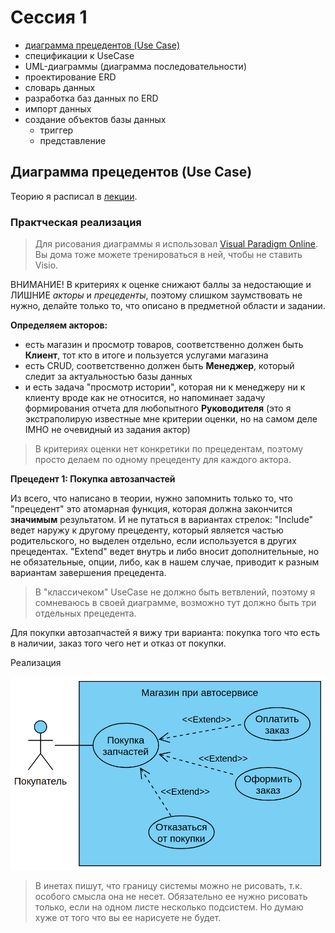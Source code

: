 # Сессия 1

* [диаграмма прецедентов (Use Case)](#диаграмма-прецедентов-Use-Case)
* спецификации к UseCase
* UML-диаграммы (диаграмма последовательности)
* проектирование ERD
* словарь данных
* разработка баз данных по ERD
* импорт данных
* создание объектов базы данных
    * триггер
    * представление


## Диаграмма прецедентов (Use Case)

Теорию я расписал в [лекции](https://github.com/kolei/PiRIS/blob/master/articles/5_1_1_10_uml_use_case.md).


### Практческая реализация

>Для рисования диаграммы я использовал [Visual Paradigm Online](https://online.visual-paradigm.com/diagrams/solutions/free-use-case-diagram-tool/). Вы дома тоже можете тренироваться в ней, чтобы не ставить Visio. 

ВНИМАНИЕ! В критериях к оценке снижают баллы за недостающие и ЛИШНИЕ *акторы* и *прецеденты*, поэтому слишком заумствовать не нужно, делайте только то, что описано в предметной области и задании.

**Определяем акторов:**

* есть магазин и просмотр товаров, соответственно должен быть **Клиент**, тот кто в итоге и пользуется услугами магазина
* есть CRUD, соответственно должен быть **Менеджер**, который следит за актуальностью базы данных
* и есть задача "просмотр истории", которая ни к менеджеру ни к клиенту вроде как не относится, но напоминает задачу формирования отчета для любопытного **Руководителя** (это я экстраполирую известные мне критерии оценки, но на самом деле IMHO не очевидный из задания актор)

>В критериях оценки нет конкретики по прецедентам, поэтому просто делаем по одному прецеденту для каждого актора. 

**Прецедент 1: Покупка автозапчастей**

Из всего, что написано в теории, нужно запомнить только то, что "прецедент" это атомарная функция, которая должна закончится **значимым** результатом. И не путаться в вариантах стрелок: "Include" ведет наружу к другому прецеденту, который является частью родительского, но выделен отдельно, если используется в других прецедентах. "Extend" ведет внутрь и либо вносит дополнительные, но не обязательные, опции, либо, как в нашем случае, приводит к разным вариантам завершения прецедента. 

>В "классичеком" UseCase не должно быть ветвлений, поэтому я сомневаюсь в своей диаграмме, возможно тут должно быть три отдельных прецедента.

Для покупки автозапчастей я вижу три варианта: покупка того что есть в наличии, заказ того чего нет и отказ от покупки.

Реализация

![](../img/demo01.png)


>В инетах пишут, что границу системы можно не рисовать, т.к. особого смысла она не несет. Обязательно ее нужно рисовать только, если на одном листе несколько подсистем. Но думаю хуже от того что вы ее нарисуете не будет.